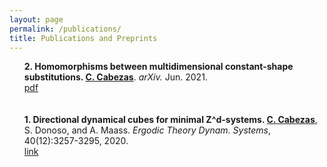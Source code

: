 ```yaml
---
layout: page
permalink: /publications/
title: Publications and Preprints
---
```


<ul>
	<b>2. Homomorphisms between multidimensional constant-shape substitutions. <u>C. Cabezas</u></b>. <i>arXiv.</i> Jun. 2021. <br>
		<a href="https://arxiv.org/pdf/2106.10504.pdf"><div class="color-button">pdf</div></a>
	<br>
	<br>
<b>1. Directional dynamical cubes for minimal Z^d-systems. <u>C. Cabezas</u></b>, S. Donoso, and A. Maass. <i>Ergodic Theory Dynam. Systems</i>, 40(12):3257-3295, 2020. <br>
		<a href="https://www.cambridge.org/core/journals/ergodic-theory-and-dynamical-systems/article/abs/directional-dynamical-cubes-for-minimal-mathbbzdsystems/D57F7F08ECF4E1EE02CCD01CD7FC15E3"><div class="color-button">link</div></a>
